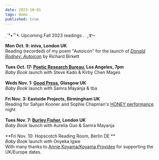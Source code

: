 ```yaml
---
date: 2023-10-01
tags: demo
published: true
---
```

ˏˋ°•⁀➷ Upcoming Fall 2023 readings .ೃ࿐
\
**Mon Oct. 9: iniva, London UK**
\
Reading (recorded) of my poem "Autoicon"  for the launch of [*Donald Rodney: Autoicon*](https://iniva.org/programme/events/book-launch-donald-rodney-autoicon/) by Richard Birkett
\
\
**Tues Oct. 17: [Poetic Research Bureau](https://www.poeticresearch.com/), Los Angeles, 7pm**
\
*Baby Book* launch with Steve Kado & Kirby Chen Mages
\
\
**Weds Nov. 1: [Good Press](https://goodpress.co.uk/), Glasgow UK**
\
*Baby Book* launch with Samra Mayanja & tba
\
\
**Fri Nov. 3: Eastside Projects, Birmingham UK**
\
Reading for Sahjan Kooner and Sophie Chapman's [HONEY performance](https://eastsideprojects.org/events/dank_th0ughts-an-evening-with-honey-bf-amy-and-gary/) night
\
\
**Tues Nov. 7: [Burley Fisher](https://burleyfisherbooks.com/pages/events), London UK**
\
*Baby Book* launch with Aurelia Guo & Samra Mayanja
\
\
**Fri Nov. 10: Hopscotch Reading Room, Berlin DE **
\
*Baby Book* launch with Onyeka Igwe
\
With many thanks to [Annie Koyama/Koyama Provides](https://www.instagram.com/koyamaprovides/) for supporting the UK/Europe dates.
